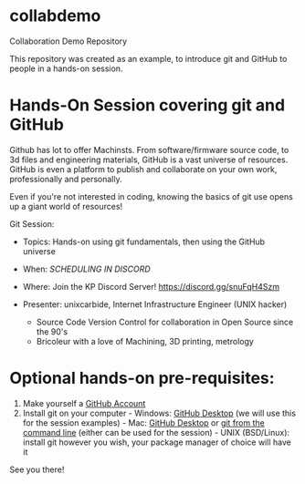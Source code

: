 # collabdemo

Collaboration Demo Repository

This repository was created as an example, to introduce git and GitHub to people in a hands-on session.

# Hands-On Session covering git and GitHub

Github has lot to offer Machinsts.  From software/firmware source code, to 3d files and engineering materials, GitHub is a vast universe of resources.  GitHub is even a platform to publish and collaborate on your own work, professionally and personally. 

Even if you're not interested in coding, knowing the basics of git use opens up a giant world of resources!

Git Session:

  - Topics: Hands-on using git fundamentals, then using the GitHub universe
  - When: *SCHEDULING IN DISCORD*
  - Where: Join the KP Discord Server!  <https://discord.gg/snuFqH4Szm>

  - Presenter: unixcarbide, Internet Infrastructure Engineer (UNIX hacker)
     - Source Code Version Control for collaboration in Open Source since the 90's
     - Bricoleur with a love of Machining, 3D printing, metrology

# Optional hands-on pre-requisites:

  1. Make yourself a [GitHub Account](https://github.com/signup)
  2. Install git on your computer
    - Windows: [GitHub Desktop](https://desktop.github.com/) (we will use this for the session examples)
    - Mac: [GitHub Desktop](https://desktop.github.com/) or [git from the command line](https://git-scm.com/download/mac) (either can be used for the session)
    - UNIX (BSD/Linux): install git however you wish, your package manager of choice will have it

See you there!

